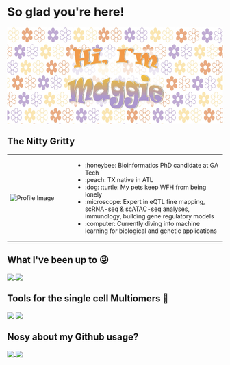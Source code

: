 # So glad you're here!

<img align = "center" src="https://github.com/maggiebr0wn/maggiebr0wn/blob/main/name_horizontal.jpg" width="700" height="225" />


## The Nitty Gritty

<table>
  <tr>
    <td width="30%">
      <img src="https://github.com/maggiebr0wn/maggiebr0wn/blob/main/stem.gif" width="200" height="200" alt="Profile Image"/>
    </td>
    <td width="70%">
      <ul>
        <li>:honeybee: Bioinformatics PhD candidate at GA Tech</li>
        <li>:peach: TX native in ATL</li>
        <li>:dog: :turtle: My pets keep WFH from being lonely</li>
        <li>:microscope: Expert in eQTL fine mapping, scRNA-seq & scATAC-seq analyses, immunology, building gene regulatory models</li>
        <li>:computer: Currently diving into machine learning for biological and genetic applications</li>
      </ul>
    </td>
  </tr>
</table>

## What I've been up to :stuck_out_tongue_winking_eye: 

<a href="https://github.com/maggiebr0wn/scMultiome-Crohns-Disease">
  <img height=125 align="center" src="https://github-readme-stats.vercel.app/api/pin/?username=maggiebr0wn&repo=scMultiome-Crohns-Disease&theme=solarized-light"/>
</a>

<a href="https://github.com/maggiebr0wn/scMultiome-TFBS-Analysis">
  <img height=125 align="center" src="https://github-readme-stats.vercel.app/api/pin/?username=maggiebr0wn&repo=eQTL-AbO-Conditional-Analysis&theme=solarized-light"/>
</a>

## Tools for the single cell Multiomers :dna: 

<a href="https://github.com/maggiebr0wn/scMultiome-TFBS-Analysis">
  <img height=125 align="center" src="https://github-readme-stats.vercel.app/api/pin/?username=maggiebr0wn&repo=scMultiome-TFBS-Analysis&theme=moltack"/>
</a>

<a href="https://github.com/maggiebr0wn/scMultiome-TFBS-Analysis">
  <img height=125 align="center" src="https://github-readme-stats.vercel.app/api/pin/?username=maggiebr0wn&repo=ArchR-to-Seurat&theme=moltack"/>
</a>

## Nosy about my Github usage?

<a href="https://github.com/anuraghazra/github-readme-stats">
  <img height=200 align="center" src="https://github-readme-stats.vercel.app/api/top-langs/?username=maggiebr0wn&hide=jupyter%20notebook&layout=donut&theme=flag-india"/>
</a>
<a href="https://github.com/anuraghazra/github-readme-stats">
  <img height=200 align="center" src="https://streak-stats.demolab.com/?user=maggiebr0wn&layout=compact&theme=flag-india"/>
</a>
